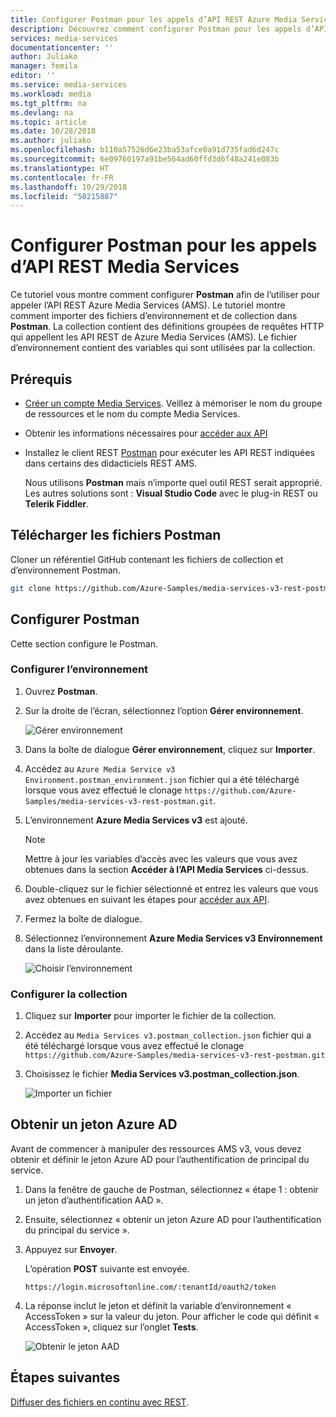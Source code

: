 ```yaml
---
title: Configurer Postman pour les appels d’API REST Azure Media Services
description: Découvrez comment configurer Postman pour les appels d’API REST Media Services.
services: media-services
documentationcenter: ''
author: Juliako
manager: femila
editor: ''
ms.service: media-services
ms.workload: media
ms.tgt_pltfrm: na
ms.devlang: na
ms.topic: article
ms.date: 10/28/2018
ms.author: juliako
ms.openlocfilehash: b110a57526d6e23ba53afce0a91d735fad6d247c
ms.sourcegitcommit: 6e09760197a91be564ad60ffd3d6f48a241e083b
ms.translationtype: HT
ms.contentlocale: fr-FR
ms.lasthandoff: 10/29/2018
ms.locfileid: "50215887"
---
```

# <a name="configure-postman-for-media-services-rest-api-calls"></a>Configurer Postman pour les appels d’API REST Media Services

Ce tutoriel vous montre comment configurer **Postman** afin de l’utiliser pour appeler l’API REST Azure Media Services (AMS). Le tutoriel montre comment importer des fichiers d’environnement et de collection dans **Postman**. La collection contient des définitions groupées de requêtes HTTP qui appellent les API REST de Azure Media Services (AMS). Le fichier d’environnement contient des variables qui sont utilisées par la collection.

## <a name="prerequisites"></a>Prérequis

- [Créer un compte Media Services](create-account-cli-how-to.md). Veillez à mémoriser le nom du groupe de ressources et le nom du compte Media Services. 
- Obtenir les informations nécessaires pour [accéder aux API](access-api-cli-how-to.md)
- Installez le client REST [Postman](https://www.getpostman.com/) pour exécuter les API REST indiquées dans certains des didacticiels REST AMS. 

    Nous utilisons **Postman** mais n’importe quel outil REST serait approprié. Les autres solutions sont : **Visual Studio Code** avec le plug-in REST ou **Telerik Fiddler**. 

## <a name="download-postman-files"></a>Télécharger les fichiers Postman

Cloner un référentiel GitHub contenant les fichiers de collection et d’environnement Postman.

 ```bash
 git clone https://github.com/Azure-Samples/media-services-v3-rest-postman.git
 ```

## <a name="configure-postman"></a>Configurer Postman

Cette section configure le Postman.

### <a name="configure-the-environment"></a>Configurer l’environnement 

1. Ouvrez **Postman**.
2. Sur la droite de l’écran, sélectionnez l’option **Gérer environnement**.

    ![Gérer environnement](./media/develop-with-postman/postman-import-env.png)
4. Dans la boîte de dialogue **Gérer environnement**, cliquez sur **Importer**.
2. Accédez au `Azure Media Service v3 Environment.postman_environment.json` fichier qui a été téléchargé lorsque vous avez effectué le clonage `https://github.com/Azure-Samples/media-services-v3-rest-postman.git`.
6. L’environnement **Azure Media Services v3** est ajouté.

    > [!Note]
    > Mettre à jour les variables d’accès avec les valeurs que vous avez obtenues dans la section **Accéder à l’API Media Services** ci-dessus.

7. Double-cliquez sur le fichier sélectionné et entrez les valeurs que vous avez obtenues en suivant les étapes pour [accéder aux API](#access-the-media-services-api).
8. Fermez la boîte de dialogue.
9. Sélectionnez l’environnement **Azure Media Services v3 Environnement** dans la liste déroulante.

    ![Choisir l’environnement](./media/develop-with-postman/choose-env.png)
   
### <a name="configure-the-collection"></a>Configurer la collection

1. Cliquez sur **Importer** pour importer le fichier de la collection.
1. Accédez au `Media Services v3.postman_collection.json` fichier qui a été téléchargé lorsque vous avez effectué le clonage `https://github.com/Azure-Samples/media-services-v3-rest-postman.git`
3. Choisissez le fichier **Media Services v3.postman_collection.json**.

    ![Importer un fichier](./media/develop-with-postman/postman-import-collection.png)

## <a name="get-azure-ad-token"></a>Obtenir un jeton Azure AD 

Avant de commencer à manipuler des ressources AMS v3, vous devez obtenir et définir le jeton Azure AD pour l’authentification de principal du service.

1. Dans la fenêtre de gauche de Postman, sélectionnez « étape 1 : obtenir un jeton d’authentification AAD ».
2. Ensuite, sélectionnez « obtenir un jeton Azure AD pour l’authentification du principal du service ».
3. Appuyez sur **Envoyer**.

    L’opération **POST** suivante est envoyée.

    ```
    https://login.microsoftonline.com/:tenantId/oauth2/token
    ```

4. La réponse inclut le jeton et définit la variable d’environnement « AccessToken » sur la valeur du jeton. Pour afficher le code qui définit « AccessToken », cliquez sur l’onglet **Tests**. 

    ![Obtenir le jeton AAD](./media/develop-with-postman/postman-get-aad-auth-token.png)

## <a name="next-steps"></a>Étapes suivantes

[Diffuser des fichiers en continu avec REST](stream-files-tutorial-with-rest.md).  
